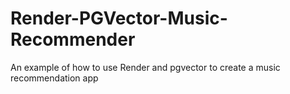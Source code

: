 # Render-PGVector-Music-Recommender
An example of how to use Render and pgvector to create a music recommendation app
